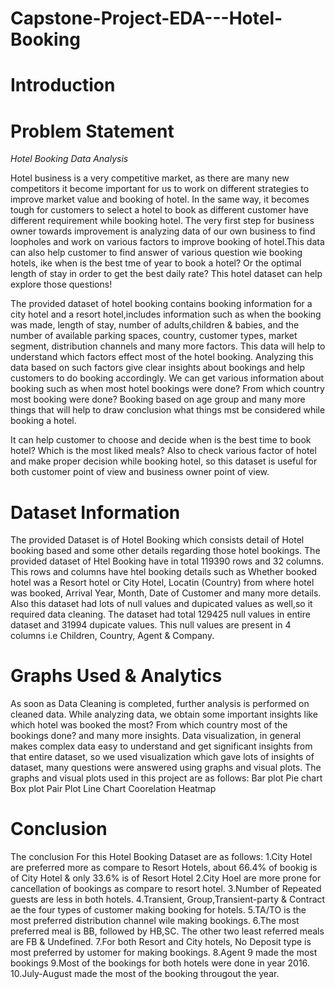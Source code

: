 # Capstone-Project-EDA---Hotel-Booking

# Introduction
# Problem Statement

*Hotel Booking Data Analysis*

Hotel business is a very competitive market, as there are many new competitors it become important for us to work on different strategies to improve market value and booking of hotel. In the same way, it becomes tough for customers to select a hotel to book as different customer have different requirement while booking hotel. The very first step for business owner towards improvement is analyzing data of our own business to find loopholes and work on various factors to improve booking of hotel.This data can also help customer to find answer of various question wie booking hotels, ike when is the best tme of year to book a hotel? Or the optimal length of stay in order to get the best daily rate? This hotel dataset can help explore those questions!

The provided dataset of hotel booking contains booking information for a city hotel and a resort hotel,includes information such as when the booking was made, length of stay, number of adults,children & babies, and the number of available parking spaces, country, customer types, market segment, distribution channels and many more factors. This data will help to understand which factors effect most of the hotel booking. Analyzing this data based on such factors give clear insights about bookings and help customers to do booking accordingly. We can get various information about booking such as when most hotel bookings were done? From which country most booking were done? Booking based on age group and many more things that will help to draw conclusion what things mst be considered while booking a hotel.

It can help customer to choose and decide when is the best time to book hotel? Which is the most liked meals? Also to check various factor of hotel and make proper decision while booking hotel, so this dataset is useful for both customer point of view and business owner point of view.
# Dataset Information
The provided Dataset is of Hotel Booking which consists detail of Hotel booking based and some other details regarding those hotel bookings. The provided dataset of Htel Booking have in total 119390 rows and 32 columns. This rows and columns have htel booking details such as Whether booked hotel was a Resort hotel or City Hotel, Locatin (Country) from where hotel was booked, Arrival Year, Month, Date of Customer and many more details. Also this dataset had lots of null values and dupicated values as well,so it required data cleaning. The dataset had total 129425 null values in entire dataset and 31994 dupicate values. This null values are present in 4 columns i.e Children, Country, Agent & Company.
# Graphs Used & Analytics
As soon as Data Cleaning is completed, further analysis is performed on cleaned data. While analyzing data, we obtain some important insights like which hotel was booked the most? From which country most of the bookings done? and many more insights. Data visualization, in general makes complex data easy to understand and get significant insights from that entire dataset, so we used visualization which gave lots of insights of dataset, many questions were answered using graphs and visual plots. The graphs and visual plots used in this project are as follows:
Bar plot
Pie chart
Box plot
Pair Plot
Line Chart
Coorelation Heatmap
# Conclusion
The conclusion For this Hotel Booking Dataset are as follows:
1.City Hotel are preferred more as compare to Resort Hotels, about 66.4% of bookig is of City Hotel & only 33.6% is of Resort Hotel
2.City Hoel are more prone for cancellation of bookings as compare to resort hotel.
3.Number of Repeated guests are less in both hotels.
4.Transient, Group,Transient-party & Contract ae the four types of customer making booking for hotels.
5.TA/TO is the most preferred distribution channel wile making bookings.
6.The most preferred meal is BB, followed by HB,SC. The other two least referred meals are FB & Undefined.
7.For both Resort and City hotels, No Deposit type is most preferred by ustomer for making bookings.
8.Agent 9 made the most bookings
9.Most of the bookings for both hotels were done in year 2016.
10.July-August made the most of the booking througout the year. 
